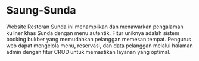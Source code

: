 # Saung-Sunda
Website Restoran Sunda ini menampilkan dan menawarkan pengalaman kuliner khas Sunda dengan menu autentik. Fitur uniknya adalah sistem booking bukber yang memudahkan pelanggan memesan tempat. Pengurus web dapat mengelola menu, reservasi, dan data pelanggan melalui halaman admin dengan fitur CRUD untuk memastikan layanan yang optimal.

